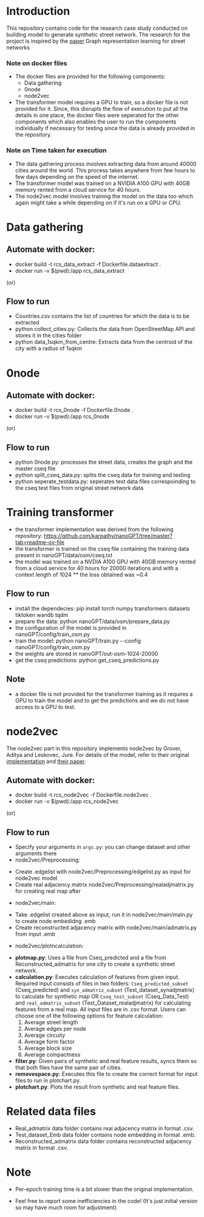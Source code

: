 
# Introduction

This repository contains code for the research case study conducted on building model to generate synthetic street network. The research for the project is inspired by the [paper](https://arxiv.org/abs/2211.04984) Graph representation learning for street networks 

### Note on docker files

* The docker files are provided for the following components:
    * Data gathering
    * 0node
    * node2vec
* The transformer model requires a GPU to train, so a docker file is not provided for it. Since, this disrupts the flow of execution to put all the details in one place, the docker files were seperated for the other components which also enables the user to run the components individually if necessary for testing since the data is already provided in the repository.

### Note on Time taken for execution

* The data gathering process involves extracting data from around 40000 cities around the world. This process takes anywhere from few hours to few days depending on the speed of the internet. 
* The transformer model was trained on a NVIDIA A100 GPU with 40GB memory rented from a cloud service for 40 hours.
* The node2vec model involves training the model on the data too which again might take a while depending on if it's run on a GPU or CPU.

# Data gathering

## Automate with docker:
* docker build -t rcs_data_extract -f Dockerfile.dataextract .
* docker run -v $(pwd):/app rcs_data_extract

(or)

## Flow to run
* Countries.csv contains the list of countries for which the data is to be extracted
*  python collect_cities.py: Collects the data from OpenStreetMap API and stores it in the cities folder
* python data_1sqkm_from_centre: Extracts data from the centroid of the city with a radius of 1sqkm

# 0node 

## Automate with docker:

* docker build -t rcs_0node -f Dockerfile.0node .
* docker run -v $(pwd):/app rcs_0node

(or)

## Flow to run
* python 0node.py: processes the street data, creates the graph and the master cseq file
* python split_cseq_data.py: splits the cseq data for training and testing 
* python seperate_testdata.py: seperates test data files correspoinding to the cseq test files from original street network data 


# Training transformer

* the transformer implementation was derived from the following repository: https://github.com/karpathy/nanoGPT/tree/master?tab=readme-ov-file 
* the transformer is trained on the cseq file containing the training data present in nanoGPT/data/osm/cseq.txt
* the model was trained on a NVDIA A100 GPU with 40GB memory rented from a cloud service for 40 hours for 20000 iterations and with a context length of 1024
** the loss obtained was ~0.4

## Flow to run
* install the dependecies: pip install torch numpy transformers datasets tiktoken wandb tqdm
* prepare the data: python nanoGPT/data/osm/prepare_data.py
* the configuration of the model is provided in nanoGPT/config/train_osm.py
* train the model: python nanoGPT/train.py --config nanoGPT/config/train_osm.py
* the weights are stored in nanoGPT/out-osm-1024-20000
* get the cseq predictions: python get_cseq_predictions.py

## Note
* a docker file is not provided for the transformer training as it requires a GPU to train the model and to get the predictions and we do not have access to a GPU to test.

# node2vec

The node2vec part in this repository implements node2vec by Grover, Aditya and Leskovec, Jure. For details of the model, refer to their original [implementation](https://github.com/aditya-grover/node2vec/tree/master) and [their paper](https://arxiv.org/pdf/1607.00653).

## Automate with docker:

* docker build -t rcs_node2vec -f Dockerfile.node2vec .
* docker run -v $(pwd):/app rcs_node2vec

(or)

## Flow to run

* Specify your arguments in `args.py`: you can change dataset and other arguments there
* node2vec/Preprocessing:
- Create .edgelist with node2vec/Preprocessing/edgelist.py as input for node2vec model
- Create real adjacency matrix node2vec/Preprocessing/realadjmatrix.py for creating real map after
* node2vec/main:
- Take .edgelist created above as input, run it in node2vec/main/main.py to create node embedidng .emb
- Create reconstructed adjacency matrix with node2vec/main/admatrix.py from input .emb 
* node2vec/plotncalculation:

- **plotmap.py**: Uses a file from Cseq_predicted and a file from Reconstructed_admatrix for one city to create a synthetic street network.
- **calculation.py**: Executes calculation of features from given input. Required input consists of files in two folders: `Cseq_predicted_subset` (Cseq_predicted) and `syn_admatrix_subset` (Test_dataset_synadjmatrix) to calculate for synthetic map OR `Cseq_test_subset` (Cseq_Data_Test) and `real_admatrix_subset` (Test_Dataset_realadjmatrix) for calculating features from a real map. All input files are in .csv format. Users can choose one of the following options for feature calculation:
  1. Average street length
  2. Average edges per node
  3. Average circuity
  4. Average form factor
  5. Average block size
  6. Average compactness
- **filter.py**: Given pairs of synthetic and real feature results, syncs them so that both files have the same pair of cities.
- **removespace.py**: Executes this file to create the correct format for input files to run in plotchart.py.
- **plotchart.py**: Plots the result from synthetic and real feature files.
  


# Related data files
* Real_admatrix data folder contains real adjacency matrix in format .csv.
* Test_dataset_Emb data folder contains node embedding in format .emb.
* Reconstructed_admatrix data folder contains reconstructed adjacency matrix in format .csv.

# Note
* Per-epoch training time is a bit slower than the original implementation.


* Feel free to report some inefficiencies in the code! (It's just initial version so may have much room for adjustment)
